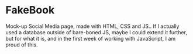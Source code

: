 # FakeBook
Mock-up Social Media page, made with HTML, CSS and JS.. If I actually used a database outside of bare-boned JS, maybe I could extend it further, but for what it is, and in the first week of working with JavaScript, I am proud of this.
